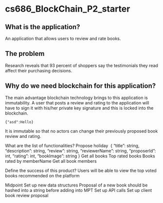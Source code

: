 # cs686_BlockChain_P2_starter

## What is the application?
An application that allows users to review and rate books. 

## The problem
Research reveals that 93 percent of shoppers say the testimonials they read affect their purchasing decisions.

## Why do we need blockchain for this application?
The main advantage blockchain technology brings to this application is immutability. A user that posts a review and rating to the application will have to sign it with his/her private key signature and this is locked into the blockchain. 

```
{"asd":Hello}

```
It is immutable so that no actors can change their previously proposed book review and rating.

What are the list of functionalities?
Propose holiday  { “title”: string, “description”: string, “review”: string, “reviewerName”: string, “proposerId”: int, “rating”: int, “bookImage”: string }
Get all books
Top rated books
Books rated by memberName
Get all book members

Define the success of this product?
Users will be able to view the top voted books recommended on the platform 

Midpoint 
Set up new data structures 
Proposal of a new book should be hashed into a string before adding into MPT 
Set up API calls 
Set up client book review proposal 
